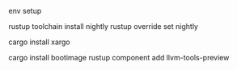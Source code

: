 env setup

rustup toolchain install nightly
rustup override set nightly

cargo install xargo

cargo install bootimage
rustup component add llvm-tools-preview